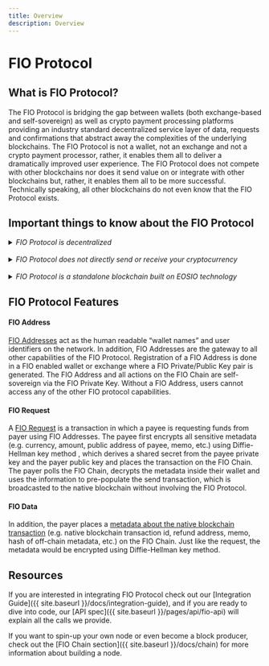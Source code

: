 ```yaml
---
title: Overview
description: Overview
---
```

# FIO Protocol

## What is FIO Protocol? 

The FIO Protocol is bridging the gap between wallets (both exchange-based and self-sovereign) as well as crypto payment processing platforms providing an industry standard decentralized service layer of data, requests and confirmations that abstract away the complexities of the underlying blockchains. The FIO Protocol is not a wallet, not an exchange and not a crypto payment processor, rather, it enables them all to deliver a dramatically improved user experience. The FIO Protocol does not compete with other blockchains nor does it send value on or integrate with other blockchains but, rather, it enables them all to be more successful. Technically speaking, all other blockchains do not even know that the FIO Protocol exists.

## Important things to know about the FIO Protocol

<details>
  <summary><i>FIO Protocol is decentralized</i></summary>
<br>  
The service FIO offers is not centralized. There is no company making money off adoption, just a non-profit foundation trusted by the community to support the technology. The FIO Protocol is a decentralized business model rewarding everyone who adds value. It does this directly via the blockchain by distributing fees and tokens directly to validators, integrators, and (in the future, once FIP-21 is released) voters who stake their tokens.
</details>
<br>

<details>
  <summary><i>FIO Protocol does not directly send or receive your cryptocurrency</i></summary>
<br>  
The FIO Protocol, which acts like a layer 2 usability layer for all blockchains, doesn't actually integrate directly with any other blockchain. When sending to a human-readable FIO address or responding to a FIO Request, the wallet, exchange, or FIO-enabled service you are using looks up the native blockchain address and sends to it directly. FIO is not involved in that transaction in any way. For example, the wallet looks up a bitcoin address mapped to user@fio and once it has that BTC address, it does a normal BTC transaction on the BTC chain.
</details>
<br>

<details>
  <summary><i>FIO Protocol is a standalone blockchain built on EOSIO technology</i></summary>
<br>  
The FIO Protocol is a Byzantine Fault Tolerant DPOS blockchain. Data lookups and validations for FIO Address interactions are secured by the FIO Chain. Only the FIO private key holder who owns the FIO Address NFT can map native blockchain addresses to that FIO Address or send encrypted FIO Requests from that FIO Address. This ensures the entire security of the network (currently over $14M worth of FIO tokens are being used to vote in the top block producer) is securing your FIO Address mappings.
</details>

## FIO Protocol Features

#### FIO Address

[FIO Addresses]({{site.baseurl}}/docs/fio-protocol/fio-address) act as the human readable “wallet names” and user identifiers on the network. In addition, FIO Addresses are the gateway to all other capabilities of the FIO Protocol. Registration of a FIO Address is done in a FIO enabled wallet or exchange where a FIO Private/Public Key pair is generated. The FIO Address and all actions on the FIO Chain are self-sovereign via the FIO Private Key. Without a FIO Address, users cannot access any of the other FIO protocol capabilities.

#### FIO Request

A [FIO Request]({{site.baseurl}}/docs/how-to/fio-request) is a transaction in which a payee is requesting funds from payer using FIO Addresses. The payee first encrypts all sensitive metadata (e.g. currency, amount, public address of payee, memo, etc.) using Diffie-Hellman key method , which derives a shared secret from the payee private key and the payer public key and places the transaction on the FIO Chain. The payer polls the FIO Chain, decrypts the metadata inside their wallet and uses the information to pre-populate the send transaction, which is broadcasted to the native blockchain without involving the FIO Protocol.

#### FIO Data

In addition, the payer places a [metadata about the native blockchain transaction]({{site.baseurl}}/docs/how-to/fio-data)  (e.g. native blockchain transaction id, refund address, memo, hash of off-chain metadata, etc.) on the FIO Chain. Just like the request, the metadata would be encrypted using Diffie-Hellman key method.

## Resources

If you are interested in integrating FIO Protocol check out our [Integration Guide]({{ site.baseurl }}/docs/integration-guide), and if you are ready to dive into code, our [API spec]({{ site.baseurl }}/pages/api/fio-api) will explain all the calls we provide. 

If you want to spin-up your own node or even become a block producer, check out the [FIO Chain section]({{ site.baseurl }}/docs/chain) for more information about building a node.




